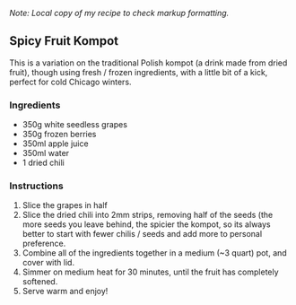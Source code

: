 _Note: Local copy of my recipe to check markup formatting._

## Spicy Fruit Kompot
This is a variation on the traditional Polish kompot (a drink made from dried fruit), though using fresh / frozen ingredients, with a little bit of a kick, perfect for cold Chicago winters.

### Ingredients
* 350g white seedless grapes
* 350g frozen berries
* 350ml apple juice
* 350ml water
* 1 dried chili 

### Instructions
1. Slice the grapes in half
2. Slice the dried chili into 2mm strips, removing half of the seeds (the more seeds you leave behind, the spicier the kompot, so its always better to start with fewer chilis / seeds and add more to personal preference.
3. Combine all of the ingredients together in a medium (~3 quart) pot, and cover with lid.
4. Simmer on medium heat for 30 minutes, until the fruit has completely softened. 
5. Serve warm and enjoy! 



